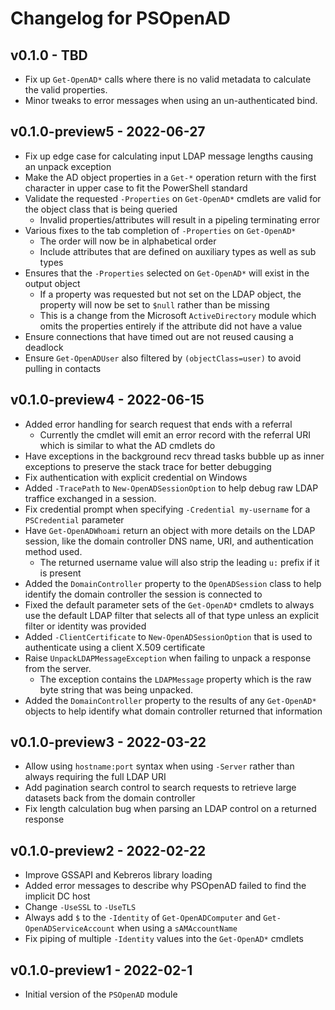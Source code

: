 # Changelog for PSOpenAD

## v0.1.0 - TBD

+ Fix up `Get-OpenAD*` calls where there is no valid metadata to calculate the valid properties.
+ Minor tweaks to error messages when using an un-authenticated bind.

## v0.1.0-preview5 - 2022-06-27

+ Fix up edge case for calculating input LDAP message lengths causing an unpack exception
+ Make the AD object properties in a `Get-*` operation return with the first character in upper case to fit the PowerShell standard
+ Validate the requested `-Properties` on `Get-OpenAD*` cmdlets are valid for the object class that is being queried
  + Invalid properties/attributes will result in a pipeling terminating error
+ Various fixes to the tab completion of `-Properties` on `Get-OpenAD*`
  + The order will now be in alphabetical order
  + Include attributes that are defined on auxiliary types as well as sub types
+ Ensures that the `-Properties` selected on `Get-OpenAD*` will exist in the output object
  + If a property was requested but not set on the LDAP object, the property will now be set to `$null` rather than be missing
  + This is a change from the Microsoft `ActiveDirectory` module which omits the properties entirely if the attribute did not have a value
+ Ensure connections that have timed out are not reused causing a deadlock
+ Ensure `Get-OpenADUser` also filtered by `(objectClass=user)` to avoid pulling in contacts

## v0.1.0-preview4 - 2022-06-15

+ Added error handling for search request that ends with a referral
  + Currently the cmdlet will emit an error record with the referral URI which is similar to what the AD cmdlets do
+ Have exceptions in the background recv thread tasks bubble up as inner exceptions to preserve the stack trace for better debugging
+ Fix authentication with explicit credential on Windows
+ Added `-TracePath` to `New-OpenADSessionOption` to help debug raw LDAP traffice exchanged in a session.
+ Fix credential prompt when specifying `-Credential my-username` for a `PSCredential` parameter
+ Have `Get-OpenADWhoami` return an object with more details on the LDAP session, like the domain controller DNS name, URI, and authentication method used.
  + The returned username value will also strip the leading `u:` prefix if it is present
+ Added the `DomainController` property to the `OpenADSession` class to help identify the domain controller the session is connected to
+ Fixed the default parameter sets of the `Get-OpenAD*` cmdlets to always use the default LDAP filter that selects all of that type unless an explicit filter or identity was provided
+ Added `-ClientCertificate` to `New-OpenADSessionOption` that is used to authenticate using a client X.509 certificate
+ Raise `UnpackLDAPMessageException` when failing to unpack a response from the server.
  + The exception contains the `LDAPMessage` property which is the raw byte string that was being unpacked.
+ Added the `DomainController` property to the results of any `Get-OpenAD*` objects to help identify what domain controller returned that information

## v0.1.0-preview3 - 2022-03-22

+ Allow using `hostname:port` syntax when using `-Server` rather than always requiring the full LDAP URI
+ Add pagination search control to search requests to retrieve large datasets back from the domain controller
+ Fix length calculation bug when parsing an LDAP control on a returned response

## v0.1.0-preview2 - 2022-02-22

+ Improve GSSAPI and Kebreros library loading
+ Added error messages to describe why PSOpenAD failed to find the implicit DC host
+ Change `-UseSSL` to `-UseTLS`
+ Always add `$` to the `-Identity` of `Get-OpenADComputer` and `Get-OpenADServiceAccount` when using a `sAMAccountName`
+ Fix piping of multiple `-Identity` values into the `Get-OpenAD*` cmdlets

## v0.1.0-preview1 - 2022-02-1

+ Initial version of the `PSOpenAD` module
